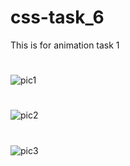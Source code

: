 # css-task_6
This is for animation task 1
#
![pic1](https://user-images.githubusercontent.com/67412243/87879395-14754400-ca08-11ea-995d-fa9fbbb92603.png)
#
![pic2](https://user-images.githubusercontent.com/67412243/87879398-19d28e80-ca08-11ea-87bf-69d0b52a6c26.png)
#
![pic3](https://user-images.githubusercontent.com/67412243/87879422-556d5880-ca08-11ea-8c07-da4592a68af6.png)
